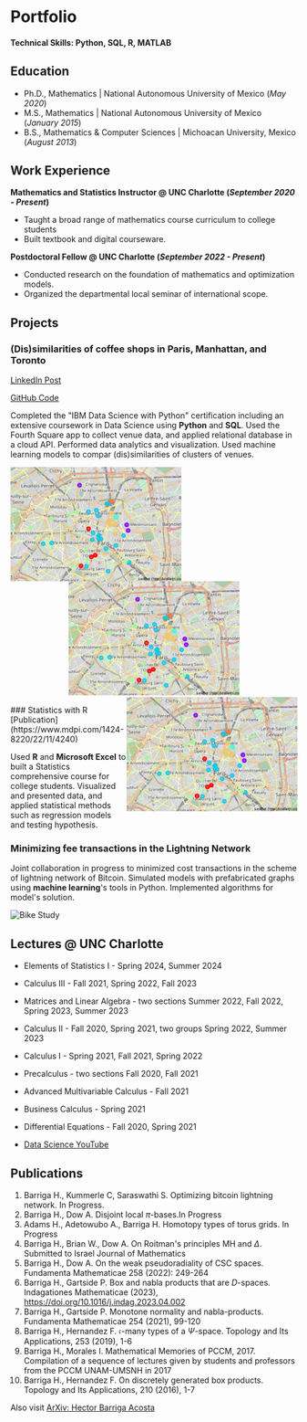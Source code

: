 # Portfolio

#### Technical Skills: Python, SQL, R, MATLAB

## Education
- Ph.D., Mathematics | National Autonomous University of Mexico (_May 2020_)								       		
- M.S., Mathematics	 |  National Autonomous University of Mexico (_January 2015_)	 			        		
- B.S., Mathematics & Computer Sciences  | Michoacan University, Mexico (_August 2013_)

## Work Experience
**Mathematics and Statistics Instructor @ UNC Charlotte (_September 2020 - Present_)**
- Taught a broad range of mathematics course curriculum to college students
- Built textbook and digital courseware.

**Postdoctoral Fellow @ UNC Charlotte (_September 2022 - Present_)**
- Conducted research on the foundation of mathematics and optimization models.
- Organized the departmental local seminar of international scope.

## Projects
### (Dis)similarities of coffee shops in Paris, Manhattan, and Toronto

[LinkedIn Post](https://www.linkedin.com/pulse/dissimilarities-coffee-shops-paris-manhattan-toronto-barriga-acosta/?trackingId=JJ6HehaLmf%2B%2F9ES20MKl7g%3D%3D)

[GitHub Code](https://github.com/hector-barriga/-Dis-similarities-of-coffee-shops-in-Paris-Manhattan-and-Toronto)

Completed the "IBM Data Science with Python" certification including an extensive coursework in Data Science using **Python** and **SQL**.
Used the Fourth Square app to collect venue data, and applied relational database in a cloud API. Performed data analytics and visualization. 
Used machine learning models to compar (dis)similarities of clusters of venues.

<p align="center">
      <img width="300" height="200" src="/Images/Paris.png" align="left">
      <img width="300" height="200" src="/Images/Paris.png">
      <img width="300" height="200" src="/Images/Paris.png" align="right">
</p>
### Statistics with R
[Publication](https://www.mdpi.com/1424-8220/22/11/4240)

Used **R** and **Microsoft Excel** to built a Statistics comprehensive course for college students. 
Visualized and presented data, and applied statistical methods such as regression models and testing hypothesis.

### Minimizing fee transactions in the Lightning Network
Joint collaboration in progress to minimized cost transactions in the scheme of lightning network of Bitcoin.
Simulated models with prefabricated graphs using **machine learning**'s tools in Python.
Implemented algorithms for model's solution.

![Bike Study](/assets/img/bike_study.jpeg)

## Lectures @ UNC Charlotte
- Elements of Statistics I - Spring 2024, Summer 2024
- Calculus III - Fall 2021, Spring 2022, Fall 2023
- Matrices and Linear Algebra - two sections Summer 2022, Fall 2022, Spring 2023, Summer 2023
- Calculus II - Fall 2020, Spring 2021, two groups Spring 2022, Summer 2023
- Calculus I - Spring 2021, Fall 2021, Spring 2022
- Precalculus - two sections Fall 2020, Fall 2021
- Advanced Multivariable Calculus - Fall 2021
- Business Calculus - Spring 2021
- Differential Equations - Fall 2020, Spring 2021

- [Data Science YouTube](https://www.youtube.com/channel/UCa9gErQ9AE5jT2DZLjXBIdA)

## Publications

1. Barriga H., Kummerle C, Saraswathi S. Optimizing bitcoin lightning network. In Progress.
2. Barriga H., Dow A. Disjoint local $\pi$-bases.In Progress
3. Adams H., Adetowubo A., Barriga H. Homotopy types of torus grids. In Progress
4. Barriga H., Brian W., Dow A. On Roitman's principles MH and $\Delta$. Submitted to Israel Journal of Mathematics
5. Barriga H., Dow A. On the weak pseudoradiality of CSC spaces. Fundamenta Mathematicae 258 (2022): 249-264
6. Barriga H., Gartside P. Box and nabla products that are $D$-spaces. Indagationes Mathematicae (2023), https://doi.org/10.1016/j.indag.2023.04.002
7. Barriga H., Gartside P. Monotone normality and nabla-products. Fundamenta Mathematicae 254 (2021), 99-120
8. Barriga H., Hernandez F. $\mathfrak{c}$-many types of a $\Psi$-space. Topology and Its Applications, 253 (2019), 1-6
9. Barriga H., Morales I. Mathematical Memories of PCCM, 2017. Compilation of a sequence of lectures given by students and professors from the PCCM UNAM-UMSNH in 2017
10. Barriga H., Hernandez F. On discretely generated box products. Topology and Its Applications, 210 (2016), 1-7

Also visit [ArXiv: Hector Barriga Acosta](https://arxiv.org/search/math?searchtype=author&query=Barriga-Acosta,+H+A)
